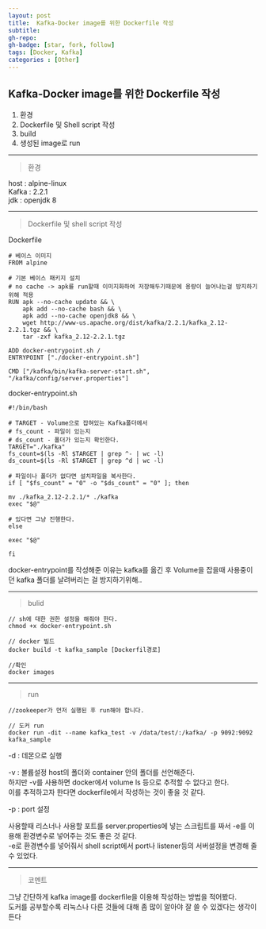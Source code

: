 ```yaml
---
layout: post
title:  Kafka-Docker image를 위한 Dockerfile 작성
subtitle: 
gh-repo: 
gh-badge: [star, fork, follow]
tags: [Docker, Kafka]
categories : [Other]
---
```



## Kafka-Docker image를 위한 Dockerfile 작성

1. 환경
2. Dockerfile 및 Shell script 작성
3. build
4. 생성된 image로 run

---

>환경

host : alpine-linux  
Kafka : 2.2.1  
jdk : openjdk 8  

---
>Dockerfile 및 shell script 작성

Dockerfile
~~~
# 베이스 이미지
FROM alpine

# 기본 베이스 패키지 설치
# no cache -> apk를 run할때 이미지화하여 저장해두기때문에 용량이 늘어나는걸 방지하기위해 적용
RUN apk --no-cache update && \
	apk add --no-cache bash && \
	apk add --no-cache openjdk8 && \
	wget http://www-us.apache.org/dist/kafka/2.2.1/kafka_2.12-2.2.1.tgz && \
	tar -zxf kafka_2.12-2.2.1.tgz 

ADD docker-entrypoint.sh / 
ENTRYPOINT ["./docker-entrypoint.sh"]

CMD ["/kafka/bin/kafka-server-start.sh", "/kafka/config/server.properties"]
~~~

docker-entrypoint.sh
~~~
#!/bin/bash

# TARGET - Volume으로 잡혀있는 Kafka폴더에서 
# fs_count - 파일이 있는지
# ds_count - 폴더가 있는지 확인한다.
TARGET="./kafka"
fs_count=$(ls -Rl $TARGET | grep ^- | wc -l)
ds_count=$(ls -Rl $TARGET | grep ^d | wc -l)

# 파일이나 폴더가 없다면 설치파일을 복사한다.
if [ "$fs_count" = "0" -o "$ds_count" = "0" ]; then

mv ./kafka_2.12-2.2.1/* ./kafka
exec "$@"

# 있다면 그냥 진행한다.
else

exec "$@"

fi
~~~

docker-entrypoint를 작성해준 이유는 kafka를 옮긴 후 Volume을 잡을때 사용중이던 kafka 폴더를 날려버리는 걸 방지하기위해..


---

>bulid

~~~
// sh에 대한 권한 설정을 해줘야 한다.
chmod +x docker-entrypoint.sh

// docker 빌드
docker build -t kafka_sample [Dockerfil경로]

//확인
docker images
~~~


---
>run

~~~
//zookeeper가 먼저 실행된 후 run해야 합니다.

// 도커 run
docker run -dit --name kafka_test -v /data/test/:/kafka/ -p 9092:9092 kafka_sample

~~~
-d : 데몬으로 실행

-v : 볼륨설정 host의 폴더와 container 안의 폴더를 선언해준다.  
	하지만 -v를 사용하면 docker에서 volume ls 등으로 추적할 수 없다고 한다.  
	이를 추적하고자 한다면 dockerfile에서 작성하는 것이 좋을 것 같다.

-p : port 설정


사용할때 리스너나 사용할 포트를 server.properties에 넣는 스크립트를 짜서 -e를 이용해 환경변수로 넣어주는 것도 좋은 것 같다.  
-e로 환경변수를 넣어줘서 shell script에서 port나 listener등의 서버설정을 변경해 줄 수 있었다.  

---
>코멘트

그냥 간단하게 kafka image를 dockerfile을 이용해 작성하는 방법을 적어봤다.  
도커를 공부할수록 리눅스나 다른 것들에 대해 좀 많이 알아야 잘 쓸 수 있겠다는 생각이 든다  